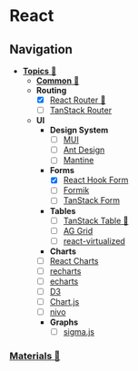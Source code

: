 # React

## Navigation

- [**Topics** 📂](./topics/readme.md)
  - [**Common** 📂](./topics/common/readme.md)
  - **Routing**
    - [x] [React Router 📂](./topics/routing/react-router/readme.md)
    - [ ] [TanStack Router](https://tanstack.com/router/v1)
  - **UI**
    - **Design System**
      - [ ] [MUI](https://mui.com/)
      - [ ] [Ant Design](https://ant.design/)
      - [ ] [Mantine](https://mantine.dev/)
    - **Forms**
      - [x] [React Hook Form](https://www.react-hook-form.com/)
      - [ ] [Formik](https://formik.org/)
      - [ ] [TanStack Form](https://tanstack.com/form/latest)
    - **Tables**
      - [ ] [TanStack Table 📂](./topics/ui/tables/tanstack-table/readme.md)
      - [ ] [AG Grid](https://github.com/ag-grid/ag-grid)
      - [ ] [react-virtualized](https://github.com/bvaughn/react-virtualized)
    - **Charts**
    - [ ] [React Charts](https://react-charts.tanstack.com/)
    - [ ] [recharts](https://github.com/recharts/recharts)
    - [ ] [echarts](https://github.com/apache/echarts)
    - [ ] [D3](https://d3js.org/)
    - [ ] [Chart.js](https://www.chartjs.org/)
    - [ ] [nivo](https://github.com/plouc/nivo)
    - **Graphs**
      - [ ] [sigma.js](https://github.com/jacomyal/sigma.js)

### [Materials 📂](./materials.md)
